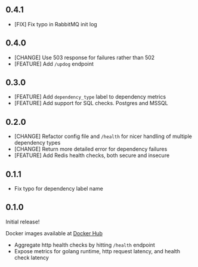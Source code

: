 ## 0.4.1

- [FIX] Fix typo in RabbitMQ init log

## 0.4.0

- [CHANGE] Use 503 response for failures rather than 502
- [FEATURE] Add `/updog` endpoint

## 0.3.0

- [FEATURE] Add `dependency_type` label to dependency metrics
- [FEATURE] Add support for SQL checks. Postgres and MSSQL 

## 0.2.0

- [CHANGE] Refactor config file and `/health` for nicer handling of multiple dependency types
- [CHANGE] Return more detailed error for dependency failures
- [FEATURE] Add Redis health checks, both secure and insecure


## 0.1.1

- Fix typo for dependency label name

## 0.1.0

Initial release! 

Docker images available at [Docker Hub](https://hub.docker.com/r/benclapp/updog)

- Aggregate http health checks by hitting `/health` endpoint
- Expose metrics for golang runtime, http request latency, and health check latency
